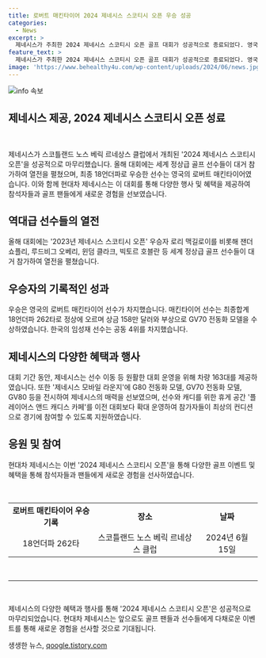 ```yaml
---
title: 로버트 매킨타이어 2024 제네시스 스코티시 오픈 우승 성공
categories:
  - News
excerpt: >
  제네시스가 주최한 2024 제네시스 스코티시 오픈 골프 대회가 성공적으로 종료되었다. 영국의 선수 로버트 매킨타이어가 18언더파로 우승하며 158만 달러 상금과 GV70 전동화 모델을 획득했다. 한국의 임성재 선수는 공동 4위를 차지했으며, 제네시스는 대회 기간 동안 선수들의 이동을 위해 163대의 차량을 제공했다. 또한, 제네시스 모바일 라운지와 플레이어스 앤드 캐디스 카페를 운영하여 선수들을 지원하였다.
feature_text: >
  제네시스가 주최한 2024 제네시스 스코티시 오픈 골프 대회가 성공적으로 종료되었다. 영국의 선수 로버트 매킨타이어가 18언더파로 우승하며 158만 달러 상금과 GV70 전동화 모델을 획득했다. 한국의 임성재 선수는 공동 4위를 차지했으며, 제네시스는 대회 기간 동안 선수들의 이동을 위해 163대의 차량을 제공했다. 또한, 제네시스 모바일 라운지와 플레이어스 앤드 캐디스 카페를 운영하여 선수들을 지원하였다.
image: 'https://www.behealthy4u.com/wp-content/uploads/2024/06/news.jpg'
---
```


<p><img src="https://www.behealthy4u.com/wp-content/uploads/2024/06/news.jpg" alt="info 속보" /></p>

<h2 data-ke-size="size36">제네시스 제공, 2024 제네시스 스코티시 오픈 성료</h2>

<p data-ke-size="size16">&nbsp;</p>

<p>제네시스가 스코틀랜드 노스 베릭 르네상스 클럽에서 개최된 '2024 제네시스 스코티시 오픈'을 성공적으로 마무리했습니다. 올해 대회에는 세계 정상급 골프 선수들이 대거 참가하여 열전을 펼쳤으며, 최종 18언더파로 우승한 선수는 영국의 로버트 매킨타이어였습니다. 이와 함께 현대차 제네시스는 이 대회를 통해 다양한 행사 및 혜택을 제공하여 참석자들과 골프 팬들에게 새로운 경험을 선보였습니다.</p></p>

<h2 data-ke-size="size26">역대급 선수들의 열전</h2>

<p data-ke-size="size16">올해 대회에는 '2023년 제네시스 스코티시 오픈' 우승자 로리 맥길로이를 비롯해 잰더 쇼플리, 루드비그 오베리, 윈덤 클라크, 빅토르 호블란 등 세계 정상급 골프 선수들이 대거 참가하여 열전을 펼쳤습니다.</p>

<h2 data-ke-size="size26">우승자의 기록적인 성과</h2>

<p data-ke-size="size16">우승은 영국의 로버트 매킨타이어 선수가 차지했습니다. 매킨타이어 선수는 최종합계 18언더파 262타로 정상에 오르며 상금 158만 달러와 부상으로 GV70 전동화 모델을 수상하였습니다. 한국의 임성재 선수는 공동 4위를 차지했습니다.</p>

<h2 data-ke-size="size26">제네시스의 다양한 혜택과 행사</h2>

<p data-ke-size="size16">대회 기간 동안, 제네시스는 선수 이동 등 원활한 대회 운영을 위해 차량 163대를 제공하였습니다. 또한 '제네시스 모바일 라운지'에 G80 전동화 모델, GV70 전동화 모델, GV80 등을 전시하여 제네시스의 매력을 선보였으며, 선수와 캐디를 위한 휴게 공간 '플레이어스 앤드 캐디스 카페'를 이전 대회보다 확대 운영하여 참가자들이 최상의 컨디션으로 경기에 참여할 수 있도록 지원하였습니다.</p>

<h2 data-ke-size="size26">응원 및 참여</h2>

<p data-ke-size="size16">현대차 제네시스는 이번 '2024 제네시스 스코티시 오픈'을 통해 다양한 골프 이벤트 및 혜택을 통해 참석자들과 팬들에게 새로운 경험을 선사하였습니다.</p>

<p data-ke-size="size16">&nbsp;</p>

<table>
  <tbody>
    <tr>
      <td style="text-align: center; height: 17px;"><b>로버트 매킨타이어 우승 기록</b></td>
      <td style="text-align: center; height: 17px;"><b>장소</b></td>
      <td style="text-align: center; height: 17px;"><b>날짜</b></td>
    </tr>
    <tr>
      <td style="text-align: center; height: 17px;">18언더파 262타</td>
      <td style="text-align: center; height: 17px;">스코틀랜드 노스 베릭 르네상스 클럽</td>
      <td style="text-align: center; height: 17px;">2024년 6월 15일</td>
    </tr>
  </tbody>
</table>

<p data-ke-size="size16">&nbsp;</p>

<hr>

<p data-ke-size="size16">&nbsp;</p>

<p>제네시스의 다양한 혜택과 행사를 통해 '2024 제네시스 스코티시 오픈'은 성공적으로 마무리되었습니다. 현대차 제네시스는 앞으로도 골프 팬들과 선수들에게 다채로운 이벤트를 통해 새로운 경험을 선사할 것으로 기대됩니다.</p>
생생한 뉴스, <a href="https://qoogle.tistory.com" rel="dofollow">qoogle.tistory.com</a>


